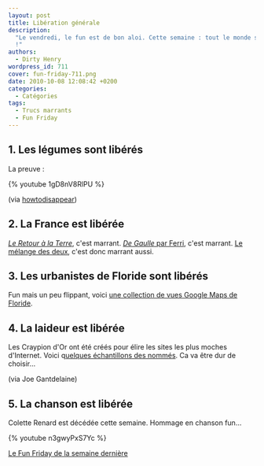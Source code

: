 ```yaml
---
layout: post
title: Libération générale
description:
  "Le vendredi, le fun est de bon aloi. Cette semaine : tout le monde se libère
  !"
authors:
  - Dirty Henry
wordpress_id: 711
cover: fun-friday-711.png
date: 2010-10-08 12:08:42 +0200
categories:
  - Catégories
tags:
  - Trucs marrants
  - Fun Friday
---
```


## 1. Les légumes sont libérés

La preuve :

{% youtube 1gD8nV8RlPU %}

(via
[howtodisappear](http://blog.howtodisappear.org/2010/09/dai-mahou-touge-vegetable-suicide.html))

## 2. La France est libérée

[_Le Retour à la Terre_](http://fr.wikipedia.org/wiki/Le_Retour_%C3%A0_la_terre),
c'est marrant.
[_De Gaulle_ par Ferri](http://www.amazon.fr/Gaulle-%C3%A0-plage-Jean-Yves-Ferri/dp/2205059661),
c'est marrant.
[Le mélange des deux](http://www.manularcenet.com/blog/articles/4016/piratage),
c'est donc marrant aussi.

## 3. Les urbanistes de Floride sont libérés

Fun mais un peu flippant, voici
[une collection de vues Google Maps de Floride](http://www.boston.com/bigpicture/2010/09/human_landscapes_in_sw_florida.html).

## 4. La laideur est libérée

Les Craypion d'Or ont été créés pour élire les sites les plus moches d'Internet.
Voici
q[uelques échantillons des nommés](http://lescraypiondor.com/les-categories/).
Ca va être dur de choisir…

(via Joe Gantdelaine)

## 5. La chanson est libérée

Colette Renard est décédée cette semaine. Hommage en chanson fun…

{% youtube n3gwyPxS7Yc %}

[Le Fun Friday de la semaine dernière](708)
